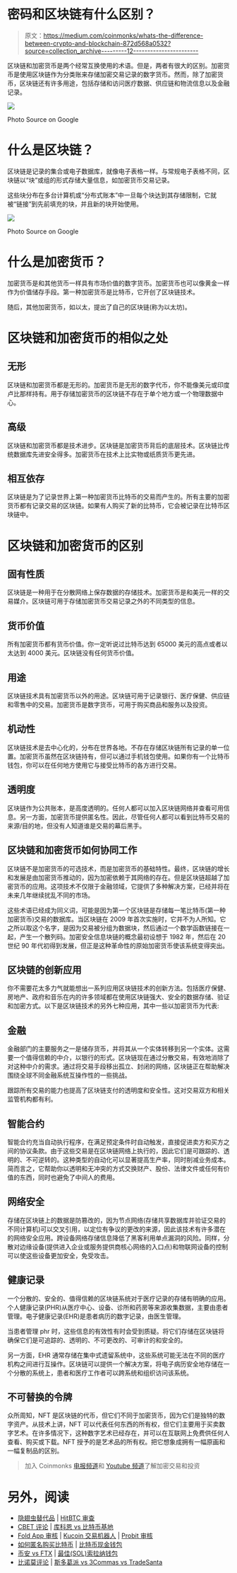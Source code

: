 # 密码和区块链有什么区别？

> 原文：<https://medium.com/coinmonks/whats-the-difference-between-crypto-and-blockchain-872d568a0532?source=collection_archive---------12----------------------->

区块链和加密货币是两个经常互换使用的术语。但是，两者有很大的区别。加密货币是使用区块链作为分类账来存储加密交易记录的数字货币。然而，除了加密货币，区块链还有许多用途，包括存储和访问医疗数据、供应链和物流信息以及金融记录。

![](img/e31c4711e9df301241e383a19d427859.png)

Photo Source on Google

# 什么是区块链？

区块链是记录的集合或电子数据库，就像电子表格一样。与常规电子表格不同，区块链以“块”或组的形式存储大量信息，如加密货币交易记录。

这些块分布在多台计算机或“分布式账本”中一旦每个块达到其存储限制，它就被“链接”到先前填充的块，并且新的块开始使用。

![](img/4b72993fb92ec3f9a4301ff97c6fee6d.png)

Photo Source on Google

# 什么是加密货币？

加密货币是和其他货币一样具有市场价值的数字货币。加密货币也可以像黄金一样作为价值储存手段。第一种加密货币是比特币，它开创了区块链技术。

随后，其他加密货币，如以太，提出了自己的区块链(称为以太坊)。

# **区块链和加密货币的相似之处**

## **无形**

区块链和加密货币都是无形的。加密货币是无形的数字代币，你不能像美元或印度卢比那样持有。用于存储加密货币的区块链不存在于单个地方或一个物理数据中心。

## **高级**

区块链和加密货币都是技术进步。区块链是加密货币背后的底层技术。区块链比传统数据库先进安全得多。加密货币在技术上比实物或纸质货币更先进。

## **相互依存**

区块链是为了记录世界上第一种加密货币比特币的交易而产生的。所有主要的加密货币都有记录交易的区块链。如果有人购买了新的比特币，它会被记录在比特币区块链中。

# **区块链和加密货币的区别**

## **固有性质**

区块链是一种用于在分散网络上保存数据的存储技术。加密货币是和美元一样的交易媒介。区块链可用于存储加密货币交易记录之外的不同类型的信息。

## **货币价值**

所有加密货币都有货币价值。你一定听说过比特币达到 65000 美元的高点或者以太达到 4000 美元。区块链没有任何货币价值。

## **用途**

区块链技术具有加密货币以外的用途。区块链可用于记录银行、医疗保健、供应链和零售中的交易。加密货币是数字货币，可用于购买商品和服务以及投资。

## **机动性**

区块链技术是去中心化的，分布在世界各地。不存在存储区块链所有记录的单一位置。加密货币虽然在区块链持有，但可以通过手机钱包使用。如果你有一个比特币钱包，你可以在任何地方使用它与接受比特币的各方进行交易。

## **透明度**

区块链作为公共账本，是高度透明的。任何人都可以加入区块链网络并查看可用信息。另一方面，加密货币提供匿名性。因此，尽管任何人都可以看到比特币交易的来源/目的地，但没有人知道谁是交易的幕后黑手。

## **区块链和加密货币如何协同工作**

区块链不是加密货币的可选技术，而是加密货币的基础特性。最终，区块链的增长和发展是由加密货币推动的，因为加密依赖于其网络的存在。但是区块链超越了加密货币的应用。这项技术不仅限于金融领域，它提供了多种解决方案，已经并将在未来几年继续扰乱不同的市场。

这些术语已经成为同义词，可能是因为第一个区块链是存储每一笔比特币(第一种加密货币)交易的数据库。当区块链在 2009 年首次实施时，它并不为人所知。它之所以取这个名字，是因为交易被分组为数据块，然后通过一个数学函数链接在一起，产生一个散列码。加密安全信息块链的概念最初设想于 1982 年，然后在 20 世纪 90 年代初得到发展，但正是这种革命性的原始加密货币使该系统变得突出。

## **区块链的创新应用**

你不需要花太多力气就能想出一系列应用区块链技术的创新方法。包括医疗保健、房地产、政府和音乐在内的许多领域都在使用区块链强大、安全的数据存储、验证和加密方式。以下是区块链技术的另外七种应用，其中一些以加密货币为代表:

## **金融**

金融部门的主要服务之一是储存货币，并将其从一个实体转移到另一个实体。这需要一个值得信赖的中介，以银行的形式。区块链现在通过分散交易，有效地消除了对这种中介的需求。通过将交易手段移出孤立、封闭的网络，区块链正在帮助解决围绕全球不同金融系统互操作性的一些挑战。

跟踪所有交易的能力也提高了区块链支付的透明度和安全性。这对交易双方和相关监管机构都有利。

## **智能合约**

智能合约充当自动执行程序，在满足预定条件时自动触发，直接促进卖方和买方之间的协议条款。由于这些交易是在区块链网络上执行的，因此它们是可跟踪的、透明的、不可逆转的。这种类型的自动化可以显著提高生产率，同时削减业务成本。简而言之，它帮助你以透明和无冲突的方式交换财产、股份、法律文件或任何有价值的东西，同时也避免了中间人的费用。

## **网络安全**

存储在区块链上的数据是防篡改的，因为节点网络(存储共享数据库并验证交易的不同计算机)可以交叉引用，以定位有争议的更改的来源，因此该技术有许多潜在的网络安全应用。跨设备网络存储信息降低了黑客利用单点漏洞的风险。同样，分散对边缘设备(提供进入企业或服务提供商核心网络的入口点)和物联网设备的控制可以使这些设备更加安全，免受攻击。

## **健康记录**

一个分散的、安全的、值得信赖的区块链系统对于医疗记录的存储有明确的应用。个人健康记录(PHR)从医疗中心、设备、诊所和药房等来源收集数据，主要由患者管理。电子健康记录(EHR)是患者病历的数字记录，由医生管理。

当患者管理 phr 时，这些信息的有效性有时会受到质疑。将它们存储在区块链将确保它们是可追踪的、透明的、不可更改的、可审计的和安全的。

另一方面，EHR 通常存储在集中式遗留系统中，这些系统可能无法在不同的医疗机构之间进行互操作。区块链可以提供一个解决方案，将电子病历安全地存储在一个分散的系统上，患者和医疗工作者可以跨系统和组织访问该系统。

## **不可替换的令牌**

众所周知，NFT 是区块链的代币，但它们不同于加密货币，因为它们是独特的数字资产。从技术上讲，NFT 可以代表任何东西的所有权，但它们主要用于买卖数字艺术。在许多情况下，这种数字艺术已经存在，并可以在互联网上免费供任何人查看、购买或下载。NFT 授予的是艺术品的所有权。把它想象成拥有一幅原画和一幅复制品的区别。

> 加入 Coinmonks [电报频道](https://t.me/coincodecap)和 [Youtube 频道](https://www.youtube.com/c/coinmonks/videos)了解加密交易和投资

# 另外，阅读

*   [隐翅虫替代品](/coinmonks/cryptohopper-alternatives-d67287b16d27) | [HitBTC 审查](/coinmonks/hitbtc-review-c5143c5d53c2)
*   [CBET 评论](https://coincodecap.com/cbet-casino-review) | [库科恩 vs 比特币基地](https://coincodecap.com/kucoin-vs-coinbase)
*   [Fold App 审核](https://coincodecap.com/fold-app-review) | [Kucoin 交易机器人](/coinmonks/kucoin-trading-bot-automate-your-trades-8cf0ca2138e0) | [Probit 审核](https://coincodecap.com/probit-review)
*   [如何匿名购买比特币](https://coincodecap.com/buy-bitcoin-anonymously) | [比特币现金钱包](https://coincodecap.com/bitcoin-cash-wallets)
*   [币安 vs FTX](https://coincodecap.com/binance-vs-ftx) | [最佳(SOL)索拉纳钱包](https://coincodecap.com/solana-wallets)
*   [比诺莫评论](https://coincodecap.com/binomo-review) | [斯多葛派 vs 3Commas vs TradeSanta](https://coincodecap.com/stoic-vs-3commas-vs-tradesanta)